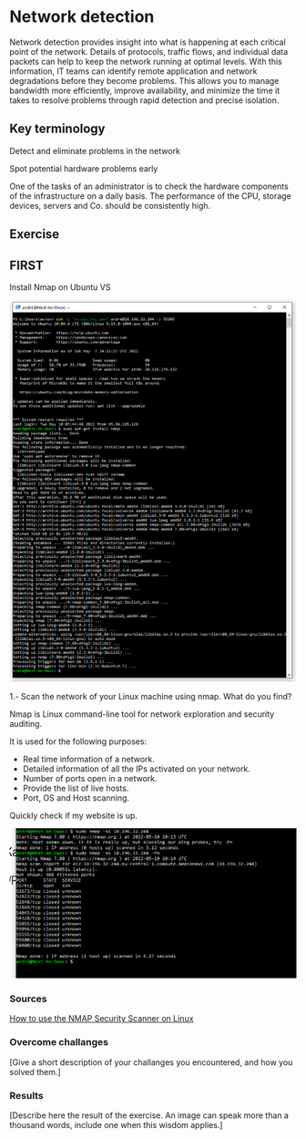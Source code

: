 # Network detection
Network detection provides insight into what is happening at each critical point of the network. Details of protocols, traffic flows, and individual data packets can help to keep the network running at optimal levels. With this information, IT teams can identify remote application and network degradations before they become problems. This allows you to manage bandwidth more efficiently, improve availability, and minimize the time it takes to resolve problems through rapid detection and precise isolation.

## Key terminology
Detect and eliminate problems in the network

Spot potential hardware problems early

One of the tasks of an administrator is to check the hardware components of the infrastructure on a daily basis. The performance of the CPU, storage devices, servers and Co. should be consistently high.



## Exercise

## FIRST

Install Nmap on Ubuntu VS

![Install Nmap](../00_includes/Install-Nmap-on-Ubuntu.PNG)


1.- Scan the network of your Linux machine using nmap. What do you find?

Nmap is Linux command-line tool for network exploration and security auditing.

It is used for the following purposes:
- Real time information of a network.
- Detailed information of all the IPs activated on your network.
- Number of ports open in a network.
- Provide the list of live hosts.
- Port, OS and Host scanning.

Quickly check if my website is up.

![Check](../00_includes/Nmap-Check%20if%20website%20is%20up..PNG)


### Sources
[How to use the NMAP Security Scanner on Linux](https://www.howtoforge.com/tutorial/nmap-on-linux/#on-ubuntu)

### Overcome challanges
[Give a short description of your challanges you encountered, and how you solved them.]

### Results
[Describe here the result of the exercise. An image can speak more than a thousand words, include one when this wisdom applies.]


